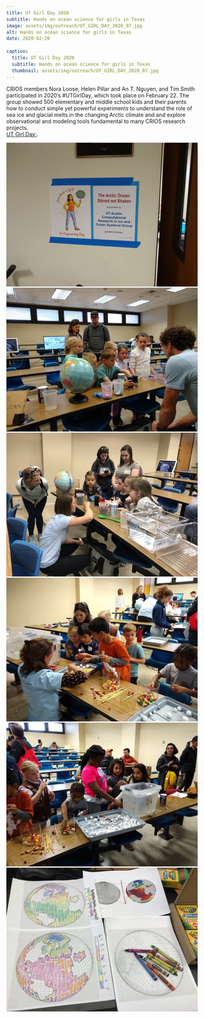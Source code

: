 ```yaml
---
title: UT Girl Day 2020
subtitle: Hands on ocean science for girls in Texas
image: assets/img/outreach/UT_GIRL_DAY_2020_07.jpg
alt: Hands on ocean science for girls in Texas
date: 2020-02-20

caption:
  title: UT Girl Day 2020
  subtitle: Hands on ocean science for girls in Texas
  thumbnail: assets/img/outreach/UT_GIRL_DAY_2020_07.jpg
---
```

CRIOS members Nora Loose, Helen Pillar and An T. Nguyen, and Tim Smith participated in 2020’s #UTGirlDay, which took place on February 22. The group showed 500 elementary and middle school kids and their parents how to conduct simple yet powerful experiments to understand the role of sea ice and glacial melts in the changing Arctic climate and and explore observational and modeling tools fundamental to many CRIOS research projects.
<br>
[UT Girl Day:](https://girlday.utexas.edu/).


<img class="img-fluid" src="assets/img/outreach/UT_GIRL_DAY_2020_01.jpg">

<img class="img-fluid" src="assets/img/outreach/UT_GIRL_DAY_2020_02.jpg">

<img class="img-fluid" src="assets/img/outreach/UT_GIRL_DAY_2020_Cover.JPG">

<img class="img-fluid" src="assets/img/outreach/UT_GIRL_DAY_2020_04.jpg">

<img class="img-fluid" src="assets/img/outreach/UT_GIRL_DAY_2020_05.jpg">

<img class="img-fluid" src="assets/img/outreach/UT_GIRL_DAY_2020_06.JPG">


